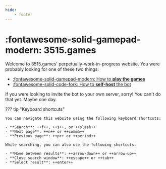 ```yaml
---
hide:
    - footer
---
```


# :fontawesome-solid-gamepad-modern: 3515.games

Welcome to 3515.games' perpetually-work-in-progress website. You were probably looking for one of these two things:

<div class="grid cards" markdown>

- [:fontawesome-solid-gamepad-modern: How to **play the games**](/games/rps)
- [:fontawesome-solid-code-fork: How to **self-host** the bot](/hosting/prologue)

</div>

If you were looking to invite the bot to your own server, sorry! You can't do that yet. Maybe one day.

??? tip "Keyboard shortcuts"

    You can navigate this website using the following keyboard shortcuts:

    - **Search**: ++f++, ++s++, or ++slash++
    - **Next page**: ++n++ or ++comma++
    - **Previous page**: ++p++ or ++period++
    
    While searching, you can also use the following shortcuts:
    
    - **Move between results**: ++arrow-down++ or ++arrow-up++
    - **Close search window**: ++escape++ or ++tab++
    - **Select result**: ++enter++